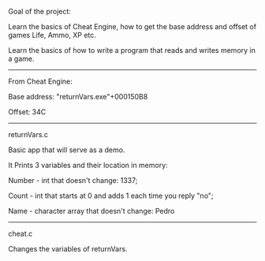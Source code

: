 Goal of the project:

Learn the basics of Cheat Engine, how to get the base address and offset of games Life, Ammo, XP etc.

Learn the basics of how to write a program that reads and writes memory in a game.

------------------------------------------------------------------------------------------------

From Cheat Engine:

Base address: "returnVars.exe"+000150B8

Offset: 34C

------------------------------------------------------------------------------------------------

returnVars.c

Basic app that will serve as a demo.

It Prints 3 variables and their location in memory:

Number - int that doesn't change: 1337;

Count - int that starts at 0 and adds 1 each time you reply "no";

Name - character array that doesn't change: Pedro

------------------------------------------------------------------------------------------------

cheat.c

Changes the variables of returnVars.
